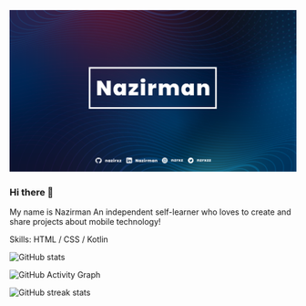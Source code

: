 
![I am GitHub Readme Generator's creator](https://github.com/nazirxz/nazirxz/blob/main/banner.png)
### Hi there 👋
My name is Nazirman
An independent self-learner who loves to create and share projects about mobile technology!

Skills: HTML / CSS / Kotlin 

![GitHub stats](https://github-readme-stats.vercel.app/api?username=nazirxz&show_icons=true)  

![GitHub Activity Graph](https://activity-graph.herokuapp.com/graph?username=nazirxz)  

![GitHub streak stats](https://github-readme-streak-stats.herokuapp.com/?user=nazirxz)  
